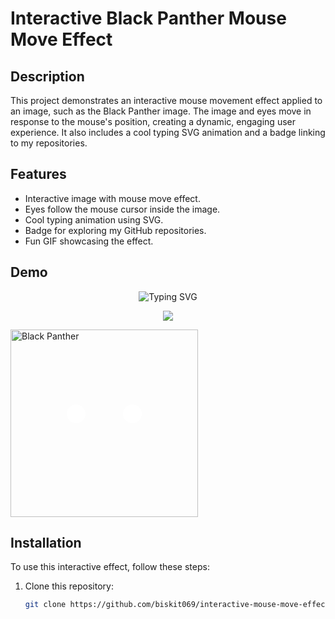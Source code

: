 # Interactive Black Panther Mouse Move Effect

## Description
This project demonstrates an interactive mouse movement effect applied to an image, such as the Black Panther image. The image and eyes move in response to the mouse's position, creating a dynamic, engaging user experience. It also includes a cool typing SVG animation and a badge linking to my repositories.

## Features
- Interactive image with mouse move effect.
- Eyes follow the mouse cursor inside the image.
- Cool typing animation using SVG.
- Badge for exploring my GitHub repositories.
- Fun GIF showcasing the effect.

## Demo

<p align="center">
  <img src="https://readme-typing-svg.demolab.com?font=Fira+Code&weight=600&pause=1000&color=7B00FF&center=true&vCenter=true&width=380&lines=Script+Kiddie" alt="Typing SVG">
</p>

<p align="center">
  <a href="https://github.com/biskit069?tab=repositories"><img src="https://img.shields.io/badge/-Explore%20my%20Repos-24292e?style=for-the-badge&logo=Github"></a>
</p>

<!-- Add an interactive GIF or image that will move -->
<div style="position: relative; width: 300px; height: 300px;">
  <img src="https://via.placeholder.com/300x300" alt="Black Panther" class="image" style="width: 100%; height: 100%; object-fit: cover;">
  <div class="eye left" style="position: absolute; top: 40%; left: 30%; width: 30px; height: 30px; border-radius: 50%; background-color: white;"></div>
  <div class="eye right" style="position: absolute; top: 40%; right: 30%; width: 30px; height: 30px; border-radius: 50%; background-color: white;"></div>
</div>

<script>
  const eyes = document.querySelectorAll('.eye');
  const image = document.querySelector('.image');

  document.addEventListener('mousemove', (e) => {
    const { clientX: mouseX, clientY: mouseY } = e;
    const { left, top, width, height } = image.getBoundingClientRect();

    const relX = (mouseX - left) / width;
    const relY = (mouseY - top) / height;

    // Move eyes
    eyes.forEach((eye) => {
      const offsetX = (relX - 0.5) * 50;
      const offsetY = (relY - 0.5) * 50;
      eye.style.transform = `translate(${offsetX}px, ${offsetY}px)`;
    });

    // Optional: Add a slight movement effect to the image itself
    const moveX = (relX - 0.5) * 20;
    const moveY = (relY - 0.5) * 20;
    image.style.transform = `translate(${moveX}px, ${moveY}px)`;
  });
</script>

## Installation

To use this interactive effect, follow these steps:

1. Clone this repository:
   ```bash
   git clone https://github.com/biskit069/interactive-mouse-move-effect.git
